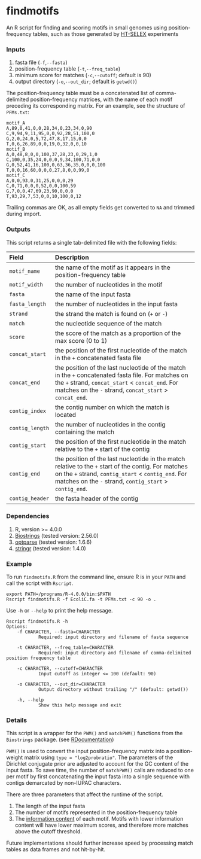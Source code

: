 # findmotifs
An R script for finding and scoring motifs in small genomes using position-frequency tables, such as those generated by [HT-SELEX](https://pubmed.ncbi.nlm.nih.gov/21938619/) experiments  

### Inputs

1. fasta file (`-f`,`--fasta`)
2. position-frequency table (`-t`,`--freq_table`)
3. minimum score for matches (`-c`,`--cutoff`; default is 90)
4. output directory (`-o`,`--out_dir`; default is `getwd()`)

The position-frequency table must be a concatenated list of comma-delimited position-frequency matrices, with the name of each motif preceding its corresponding matrix. For an example, see the structure of `PFMs.txt`: 

    motif_A
    A,89,0,41,0,0,28,34,0,23,34,0,90
    C,9,94,9,11,95,0,0,92,28,51,100,0
    G,2,0,24,0,5,72,47,8,17,15,0,0
    T,0,6,26,89,0,0,19,0,32,0,0,10
    motif_B
    A,0,48,8,0,0,100,37,28,23,0,29,1,0
    C,100,0,35,24,0,0,0,9,34,100,71,0,0
    G,0,52,41,16,100,0,63,36,35,0,0,0,100
    T,0,0,16,60,0,0,0,27,8,0,0,99,0
    motif_C
    A,0,0,93,0,31,25,0,0,0,29
    C,0,71,0,0,0,52,0,0,100,59
    G,7,0,0,47,69,23,90,0,0,0
    T,93,29,7,53,0,0,10,100,0,12

Trailing commas are OK, as all empty fields get converted to `NA` and trimmed during import.

### Outputs

This script returns a single tab-delimited file with the following fields:

|      Field      |                                                                                                      Description                                                                                                      |
|:---------------|:---------------------------------------------------------------------------------------------------------------------------------------------------------------------------------------------------------------------|
| `motif_name`    | the name of the motif as it appears in the position-frequency table                                                                                                                                                   |
| `motif_width`   | the number of nucleotides in the motif                                                                                                                                                                                |
| `fasta`         | the name of the input fasta                                                                                                                                                                                           |
| `fasta_length`  | the number of nucleotides in the input fasta                                                                                                                                                                          |
| `strand`        | the strand the match is found on (`+` or `-`)                                                                                                                                                                         |
| `match`         | the nucleotide sequence of the match                                                                                                                                                                                  |
| `score`         | the score of the match as a proportion of the max score (0 to 1)                                                                                                                                                      |
| `concat_start`  | the position of the first nucleotide of the match in the `+` concatenated fasta file                                                                                                                                  |
| `concat_end`    | the position of the last nucleotide of the match in the `+` concatenated fasta file. For matches on the `+` strand, `concat_start` < `concat_end`. For matches on the `-` strand, `concat_start` > `concat_end`.      |
| `contig_index`  | the contig number on which the match is located                                                                                                                                                                       |
| `contig_length` | the number of nucleotides in the contig containing the match                                                                                                                                                          |
| `contig_start`  | the position of the first nucleotide in the match relative to the `+` start of the contig                                                                                                                             |
| `contig_end`    | the position of the last nucleotide in the match relative to the `+` start of the contig. For matches on the `+` strand, `contig_start` < `contig_end`. For matches on the `-` strand, `contig_start` > `contig_end`. |
| `contig_header` | the fasta header of the contig                                                                                                                                                                                        |

### Dependencies

1. R, version >= 4.0.0
2. [Biostrings](https://bioconductor.org/packages/release/bioc/html/Biostrings.html) (tested version: 2.56.0)
3. [optparse](https://cran.r-project.org/web/packages/optparse/index.html) (tested version: 1.6.6)
4. [stringr](https://cran.r-project.org/web/packages/stringr/index.html) (tested version: 1.4.0)

### Example

To run `findmotifs.R` from the command line, ensure R is in your `PATH` and call the script with `Rscript`. 

    export PATH=/programs/R-4.0.0/bin:$PATH  
    Rscript findmotifs.R -f EcoliC.fa -t PFMs.txt -c 90 -o .

Use `-h` or `--help` to print the help message.

    Rscript findmotifs.R -h
    Options:
        -f CHARACTER, --fasta=CHARACTER
                Required: input directory and filename of fasta sequence

        -t CHARACTER, --freq_table=CHARACTER
                Required: input directory and filename of comma-delimited position frequency table

        -c CHARACTER, --cutoff=CHARACTER
                Input cutoff as integer <= 100 (default: 90)

        -o CHARACTER, --out_dir=CHARACTER
                Output directory without trailing "/" (default: getwd())

        -h, --help
                Show this help message and exit

### Details

This script is a wrapper for the `PWM()` and `matchPWM()` functions from the `Biostrings` package. (see [RDocumentation](https://www.rdocumentation.org/packages/Biostrings/versions/2.40.2/topics/matchPWM))

`PWM()` is used to convert the input position-frequency matrix into a position-weight matrix using `type = "log2probratio"`. The parameters of the Dirichlet conjugate prior are adjusted to account for the GC content of the input fasta. To save time, the number of `matchPWM()` calls are reduced to one per motif by first concatenating the input fasta into a single sequence with contigs demarcated by non-IUPAC characters. 

There are three parameters that affect the runtime of the script.

1. The length of the input fasta
2. The number of motifs represented in the position-frequency table
3. The [information content](https://en.wikipedia.org/wiki/Position_weight_matrix#Information_content) of each motif. Motifs with lower information content will have lower maximum scores, and therefore more matches above the cutoff threshold.

Future implementations should further increase speed by processing match tables as data frames and not hit-by-hit. 

